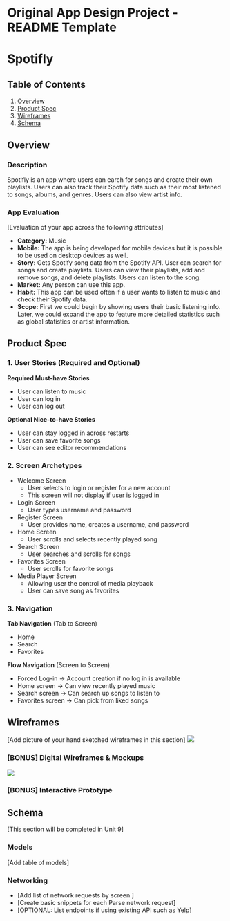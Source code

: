 Original App Design Project - README Template
===

# Spotifly

## Table of Contents
1. [Overview](#Overview)
1. [Product Spec](#Product-Spec)
1. [Wireframes](#Wireframes)
2. [Schema](#Schema)

## Overview
### Description

Spotifly is an app where users can earch for songs and create their own playlists. Users can also track their Spotify data such as their most listened to songs, albums, and genres. Users can also view artist info.

### App Evaluation
[Evaluation of your app across the following attributes]
- **Category:** Music
- **Mobile:** The app is being developed for mobile devices but it is possible to be used on desktop devices as well.
- **Story:** Gets Spotify song data from the Spotify API. User can search for songs and create playlists. Users can view their playlists, add and remove songs, and delete playlists. Users can listen to the song.
- **Market:** Any person can use this app.
- **Habit:** This app can be used often if a user wants to listen to music and check their Spotify data.
- **Scope:** First we could begin by showing users their basic listening info. Later, we could expand the app to feature more detailed statistics such as global statistics or artist information.

## Product Spec

### 1. User Stories (Required and Optional)

**Required Must-have Stories**

* User can listen to music
* User can log in
* User can log out

**Optional Nice-to-have Stories**

* User can stay logged in across restarts
* User can save favorite songs
* User can see editor recommendations

### 2. Screen Archetypes

* Welcome Screen
   * User selects to login or register for a new account
   * This screen will not display if user is logged in
* Login Screen
   * User types username and password
* Register Screen
   * User provides name, creates a username, and password
* Home Screen
   * User scrolls and selects recently played song
* Search Screen
   * User searches and scrolls for songs
* Favorites Screen
   * User scrolls for favorite songs
* Media Player Screen
   * Allowing user the control of media playback
   * User can save song as favorites

### 3. Navigation

**Tab Navigation** (Tab to Screen)

* Home
* Search
* Favorites

**Flow Navigation** (Screen to Screen)

* Forced Log-in -> Account creation if no log in is available
* Home screen -> Can view recently played music
* Search screen -> Can search up songs to listen to
* Favorites screen -> Can pick from liked songs

## Wireframes
[Add picture of your hand sketched wireframes in this section]
![](https://i.imgur.com/AUWHeLl.jpg)


### [BONUS] Digital Wireframes & Mockups
![](https://i.imgur.com/57ZVMHa.jpg)


### [BONUS] Interactive Prototype

## Schema 
[This section will be completed in Unit 9]
### Models
[Add table of models]
### Networking
- [Add list of network requests by screen ]
- [Create basic snippets for each Parse network request]
- [OPTIONAL: List endpoints if using existing API such as Yelp]
